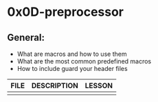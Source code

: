 # 0x0D-preprocessor

## General: 
- What are macros and how to use them
- What are the most common predefined macros
- How to include guard your header files

| FILE | DESCRIPTION | LESSON |
|------|-------------|--------|
||||
